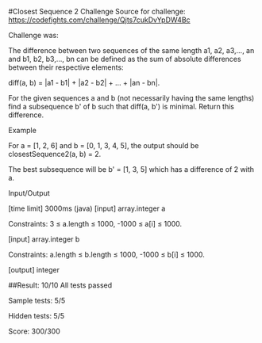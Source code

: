 #Closest Sequence 2 Challenge
Source for challenge: https://codefights.com/challenge/Qjts7cukDvYpDW4Bc

Challenge was:

The difference between two sequences of the same length a1, a2, a3,..., an and b1, b2, b3,..., bn can be defined as the sum of absolute differences between their respective elements:

diff(a, b) = |a1 - b1| + |a2 - b2| + ... + |an - bn|.

For the given sequences a and b (not necessarily having the same lengths) find a subsequence b' of b such that diff(a, b') is minimal. Return this difference.

Example

For a = [1, 2, 6] and b = [0, 1, 3, 4, 5], the output should be
closestSequence2(a, b) = 2.

The best subsequence will be b' = [1, 3, 5] which has a difference of 2 with a.

Input/Output

[time limit] 3000ms (java)
[input] array.integer a

Constraints:
3 ≤ a.length ≤ 1000,
-1000 ≤ a[i] ≤ 1000.

[input] array.integer b

Constraints:
a.length ≤ b.length ≤ 1000,
-1000 ≤ b[i] ≤ 1000.

[output] integer

##Result:
10/10
All tests passed

Sample tests: 5/5

Hidden tests: 5/5

Score: 300/300
